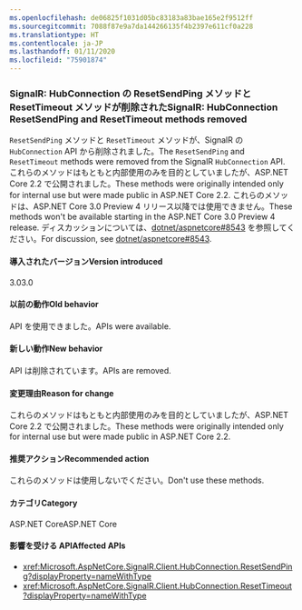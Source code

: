 ```yaml
---
ms.openlocfilehash: de06825f1031d05bc83183a83bae165e2f9512ff
ms.sourcegitcommit: 7088f87e9a7da144266135f4b2397e611cf0a228
ms.translationtype: HT
ms.contentlocale: ja-JP
ms.lasthandoff: 01/11/2020
ms.locfileid: "75901874"
---
```

### <a name="signalr-hubconnection-resetsendping-and-resettimeout-methods-removed"></a><span data-ttu-id="59460-101">SignalR: HubConnection の ResetSendPing メソッドと ResetTimeout メソッドが削除された</span><span class="sxs-lookup"><span data-stu-id="59460-101">SignalR: HubConnection ResetSendPing and ResetTimeout methods removed</span></span>

<span data-ttu-id="59460-102">`ResetSendPing` メソッドと `ResetTimeout` メソッドが、SignalR の `HubConnection` API から削除されました。</span><span class="sxs-lookup"><span data-stu-id="59460-102">The `ResetSendPing` and `ResetTimeout` methods were removed from the SignalR `HubConnection` API.</span></span> <span data-ttu-id="59460-103">これらのメソッドはもともと内部使用のみを目的としていましたが、ASP.NET Core 2.2 で公開されました。</span><span class="sxs-lookup"><span data-stu-id="59460-103">These methods were originally intended only for internal use but were made public in ASP.NET Core 2.2.</span></span> <span data-ttu-id="59460-104">これらのメソッドは、ASP.NET Core 3.0 Preview 4 リリース以降では使用できません。</span><span class="sxs-lookup"><span data-stu-id="59460-104">These methods won't be available starting in the ASP.NET Core 3.0 Preview 4 release.</span></span> <span data-ttu-id="59460-105">ディスカッションについては、[dotnet/aspnetcore#8543](https://github.com/dotnet/aspnetcore/issues/8543) を参照してください。</span><span class="sxs-lookup"><span data-stu-id="59460-105">For discussion, see [dotnet/aspnetcore#8543](https://github.com/dotnet/aspnetcore/issues/8543).</span></span>

#### <a name="version-introduced"></a><span data-ttu-id="59460-106">導入されたバージョン</span><span class="sxs-lookup"><span data-stu-id="59460-106">Version introduced</span></span>

<span data-ttu-id="59460-107">3.0</span><span class="sxs-lookup"><span data-stu-id="59460-107">3.0</span></span>

#### <a name="old-behavior"></a><span data-ttu-id="59460-108">以前の動作</span><span class="sxs-lookup"><span data-stu-id="59460-108">Old behavior</span></span>

<span data-ttu-id="59460-109">API を使用できました。</span><span class="sxs-lookup"><span data-stu-id="59460-109">APIs were available.</span></span>

#### <a name="new-behavior"></a><span data-ttu-id="59460-110">新しい動作</span><span class="sxs-lookup"><span data-stu-id="59460-110">New behavior</span></span>

<span data-ttu-id="59460-111">API は削除されています。</span><span class="sxs-lookup"><span data-stu-id="59460-111">APIs are removed.</span></span>

#### <a name="reason-for-change"></a><span data-ttu-id="59460-112">変更理由</span><span class="sxs-lookup"><span data-stu-id="59460-112">Reason for change</span></span>

<span data-ttu-id="59460-113">これらのメソッドはもともと内部使用のみを目的としていましたが、ASP.NET Core 2.2 で公開されました。</span><span class="sxs-lookup"><span data-stu-id="59460-113">These methods were originally intended only for internal use but were made public in ASP.NET Core 2.2.</span></span>

#### <a name="recommended-action"></a><span data-ttu-id="59460-114">推奨アクション</span><span class="sxs-lookup"><span data-stu-id="59460-114">Recommended action</span></span>

<span data-ttu-id="59460-115">これらのメソッドは使用しないでください。</span><span class="sxs-lookup"><span data-stu-id="59460-115">Don't use these methods.</span></span>

#### <a name="category"></a><span data-ttu-id="59460-116">カテゴリ</span><span class="sxs-lookup"><span data-stu-id="59460-116">Category</span></span>

<span data-ttu-id="59460-117">ASP.NET Core</span><span class="sxs-lookup"><span data-stu-id="59460-117">ASP.NET Core</span></span>

#### <a name="affected-apis"></a><span data-ttu-id="59460-118">影響を受ける API</span><span class="sxs-lookup"><span data-stu-id="59460-118">Affected APIs</span></span>

- <xref:Microsoft.AspNetCore.SignalR.Client.HubConnection.ResetSendPing?displayProperty=nameWithType>
- <xref:Microsoft.AspNetCore.SignalR.Client.HubConnection.ResetTimeout?displayProperty=nameWithType>

<!--

#### Affected APIs

- `M:Microsoft.AspNetCore.SignalR.Client.HubConnection.ResetSendPing`
- `M:Microsoft.AspNetCore.SignalR.Client.HubConnection.ResetTimeout`

-->
